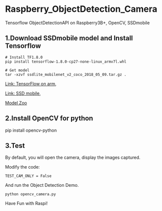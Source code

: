 # Raspberry_ObjectDetection_Camera
Tensorflow ObjectDetectionAPI on Raspberry3B+, OpenCV, SSDmobile

## 1.Download SSDmobile model and Install Tensorflow  
<pre><code># Install TF1.8.0
pip install tensorflow-1.8.0-cp27-none-linux_armv7l.whl

# Get model
tar -xzvf ssdlite_mobilenet_v2_coco_2018_05_09.tar.gz .
</code></pre>
[Link: TensorFlow on arm](https://github.com/lhelontra/tensorflow-on-arm/releases),

[Link: SSD mobile](http://download.tensorflow.org/models/object_detection/ssdlite_mobilenet_v2_coco_2018_05_09.tar.gz),

[Model Zoo](https://github.com/tensorflow/models/blob/master/research/object_detection/g3doc/detection_model_zoo.md)

## 2.Install OpenCV for python
<p>pip install opencv-python
</p>

## 3.Test
By default, you will open the camera, display the images captured.

Modify the code:
<pre><code>TEST_CAM_ONLY = False</code></pre>

And run the Object Detection Demo.
<pre><code>python opencv_camera.py</code></pre>

Have Fun with Raspi!
